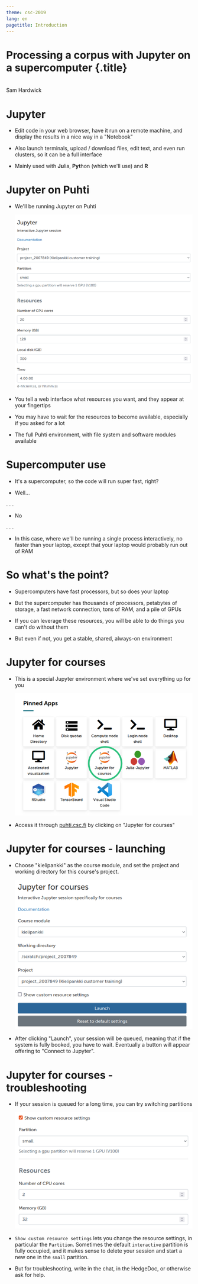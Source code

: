 ```yaml
---
theme: csc-2019
lang: en
pagetitle: Introduction
---
```


# Processing a corpus with Jupyter on a supercomputer {.title}

</br>Sam Hardwick

# Jupyter

* Edit code in your web browser, have it run on a remote machine, and display the results in a nice way in a "Notebook"

* Also launch terminals, upload / download files, edit text, and even run clusters, so it can be a full interface

* Mainly used with **Ju**lia, **Pyt**hon (which we'll use) and **R**

# Jupyter on Puhti

* We'll be running Jupyter on Puhti <div class="column"><img src="img/jupyter_menu.png"></div>

* You tell a web interface what resources you want, and they appear at your fingertips

* You may have to wait for the resources to become available, especially if you asked for a lot

* The full Puhti environment, with file system and software modules available

# Supercomputer use

* It's a supercomputer, so the code will run super fast, right?

* Well...

. . .

* No

. . .

* In this case, where we'll be running a single process interactively, no faster than your laptop, except that your laptop would probably run out of RAM

# So what's the point?

* Supercomputers have fast processors, but so does your laptop

* But the supercomputer has thousands of processors, petabytes of storage, a fast network connection, tons of RAM, and a pile of GPUs

* If you can leverage these resources, you will be able to do things you can't do without them

* But even if not, you get a stable, shared, always-on environment

# Jupyter for courses

* This is a special Jupyter environment where we've set everything up for you <div class="column"><img src="img/jupyter_for_courses.png"></div>

* Access it through [puhti.csc.fi](puhti.csc.fi) by clicking on "Jupyter for courses"

# Jupyter for courses - launching

* Choose "kielipankki" as the course module, and set the project and working directory for this course's project.<div class="column"><img src="img/jupyter_for_courses_menu.png"></div>

* After clicking "Launch", your session will be queued, meaning that if the system is fully booked, you have to wait. Eventually a button will appear offering to "Connect to Jupyter".

# Jupyter for courses - troubleshooting

* If your session is queued for a long time, you can try switching partitions <div class="column"><img src="img/jupyter_partition.png"></div>

* `Show custom resource settings` lets you change the resource settings, in particular the `Partition`. Sometimes the default `interactive` partition is fully occupied, and it makes sense to delete your session and start a new one in the `small` partition.

* But for troubleshooting, write in the chat, in the HedgeDoc, or otherwise ask for help.
